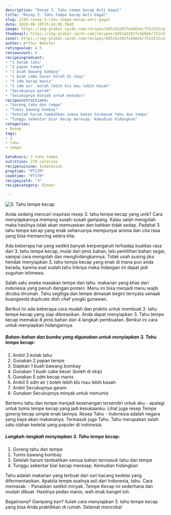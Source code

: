 ```yaml
---
description: "Resep 3. Tahu tempe kecap Anti Gagal"
title: "Resep 3. Tahu tempe kecap Anti Gagal"
slug: 2193-resep-3-tahu-tempe-kecap-anti-gagal
date: 2020-08-10T15:43:05.364Z
image: https://img-global.cpcdn.com/recipes/dd5cb3292fa1b6eb/751x532cq70/3-tahu-tempe-kecap-foto-resep-utama.jpg
thumbnail: https://img-global.cpcdn.com/recipes/dd5cb3292fa1b6eb/751x532cq70/3-tahu-tempe-kecap-foto-resep-utama.jpg
cover: https://img-global.cpcdn.com/recipes/dd5cb3292fa1b6eb/751x532cq70/3-tahu-tempe-kecap-foto-resep-utama.jpg
author: Arthur Webster
ratingvalue: 4.5
reviewcount: 6
recipeingredient:
- "3 kotak tahu"
- "2 papan tempe"
- "1 buah bawang bombay"
- "1 buah cabe besar boleh di skip"
- "5 sdm kecap manis"
- "5 sdm air  boleh lebih klo mau lebih basah"
- "Secukupnya garam"
- "Secukupnya minyak untuk menumis"
recipeinstructions:
- "Goreng tahu dan tempe"
- "Tumis bawang bombay"
- "Setelah harum tambahkan semua bahan termasuk tahu dan tempe"
- "Tunggu sebentar biar kecap meresap. Kemudian hidangkan"
categories:
- Resep
tags:
- 3
- tahu
- tempe

katakunci: 3 tahu tempe 
nutrition: 279 calories
recipecuisine: Indonesian
preptime: "PT17M"
cooktime: "PT37M"
recipeyield: "3"
recipecategory: Dinner

---
```



![3. Tahu tempe kecap](https://img-global.cpcdn.com/recipes/dd5cb3292fa1b6eb/751x532cq70/3-tahu-tempe-kecap-foto-resep-utama.jpg)

Anda sedang mencari inspirasi resep 3. tahu tempe kecap yang unik? Cara menyiapkannya memang susah-susah gampang. Kalau salah mengolah maka hasilnya tidak akan memuaskan dan bahkan tidak sedap. Padahal 3. tahu tempe kecap yang enak seharusnya mempunyai aroma dan cita rasa yang bisa memancing selera kita.

Ada beberapa hal yang sedikit banyak berpengaruh terhadap kualitas rasa dari 3. tahu tempe kecap, mulai dari jenis bahan, lalu pemilihan bahan segar, sampai cara mengolah dan menghidangkannya. Tidak usah pusing jika hendak menyiapkan 3. tahu tempe kecap yang enak di mana pun anda berada, karena asal sudah tahu triknya maka hidangan ini dapat jadi suguhan istimewa.

Salah satu aneka masakan tempe dan tahu. makanan yang khas dari indonesia yang penuh dengan protein. Menu ini bisa menjadi menu wajib dicoba dirumah. Tahu segitiga dan tempe dimasak begini ternyata uenaak buangeedd duplicate dish chef yongki gunawan.


Berikut ini ada beberapa cara mudah dan praktis untuk membuat 3. tahu tempe kecap yang siap dikreasikan. Anda dapat menyiapkan 3. Tahu tempe kecap memakai 8 jenis bahan dan 4 langkah pembuatan. Berikut ini cara untuk menyiapkan hidangannya.

<!--inarticleads1-->

##### Bahan-bahan dan bumbu yang digunakan untuk menyiapkan 3. Tahu tempe kecap:

1. Ambil 3 kotak tahu
1. Gunakan 2 papan tempe
1. Siapkan 1 buah bawang bombay
1. Gunakan 1 buah cabe besar (boleh di skip)
1. Gunakan 5 sdm kecap manis
1. Ambil 5 sdm air ( boleh lebih klo mau lebih basah
1. Ambil Secukupnya garam
1. Gunakan Secukupnya minyak untuk menumis


Bertemu tahu dan tempe menjadi kesenangan tersendiri untuk aku - apalagi untuk tumis tempe kecap yang jadi kesukaanku. Lihat juga resep Tempe goreng kecap simple enak lainnya. Resep Tahu - Indonesia adalah negara yang kaya akan makananya, Termasuk juga Tahu. Tahu merupakan salah satu olahan kedelai yang populer di indonesia. 

<!--inarticleads2-->

##### Langkah-langkah menyiapkan 3. Tahu tempe kecap:

1. Goreng tahu dan tempe
1. Tumis bawang bombay
1. Setelah harum tambahkan semua bahan termasuk tahu dan tempe
1. Tunggu sebentar biar kecap meresap. Kemudian hidangkan


Tahu adalah makanan yang terbuat dari sari kacang kedelai yang difermentasikan. Apabila tempe asalnya asli dari Indonesia, tahu. Cara memasak: - Panaskan sedikit minyak. Tempe Kecap ini sederhana dan mudah dibuat. Hasilnya pedas manis, wah enak banget loh. 

Bagaimana? Gampang kan? Itulah cara menyiapkan 3. tahu tempe kecap yang bisa Anda praktikkan di rumah. Selamat mencoba!
